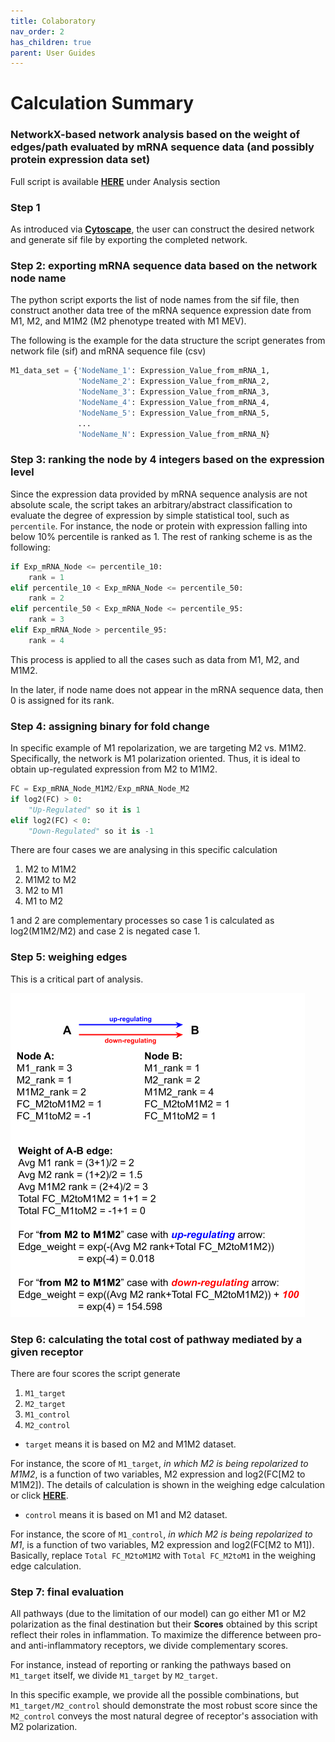 ```yaml
---
title: Colaboratory
nav_order: 2
has_children: true
parent: User Guides
---
```


# Calculation Summary
### NetworkX-based network analysis based on the weight of edges/path evaluated by mRNA sequence data (and possibly protein expression data set)
Full script is available [**HERE**](/pages/user_guides/InPython/calculation/calculation.html) under Analysis section 

### Step 1
As introduced via [**Cytoscape**](/pages/user_guides/InCytoscape/cyto.html), the user can construct the desired network and generate sif file by exporting the completed network.  

### Step 2: exporting mRNA sequence data based on the network node name 
The python script exports the list of node names from the sif file, then construct another data tree of the mRNA sequence expression date from M1, M2, and M1M2 (M2 phenotype treated with M1 MEV). 

The following is the example for the data structure the script generates from network file (sif) and mRNA sequence file (csv)
```python
M1_data_set = {'NodeName_1': Expression_Value_from_mRNA_1,
               'NodeName_2': Expression_Value_from_mRNA_2,
               'NodeName_3': Expression_Value_from_mRNA_3,
               'NodeName_4': Expression_Value_from_mRNA_4,
               'NodeName_5': Expression_Value_from_mRNA_5,
               ...
               'NodeName_N': Expression_Value_from_mRNA_N}

```

### Step 3: ranking the node by 4 integers based on the expression level
Since the expression data provided by mRNA sequence analysis are not absolute scale, the script takes an arbitrary/abstract classification to evaluate the degree of expression by simple statistical tool, such as `percentile`. 
For instance, the node or protein with expression falling into below 10% percentile is ranked as 1. 
The rest of ranking scheme is as the following: 
```python 
if Exp_mRNA_Node <= percentile_10:
    rank = 1
elif percentile_10 < Exp_mRNA_Node <= percentile_50:
    rank = 2
elif percentile_50 < Exp_mRNA_Node <= percentile_95:
    rank = 3
elif Exp_mRNA_Node > percentile_95:
    rank = 4 
```

This process is applied to all the cases such as data from M1, M2, and M1M2. 

In the later, if node name does not appear in the mRNA sequence data, then 0 is assigned for its rank. 

### Step 4: assigning binary for fold change 
In specific example of M1 repolarization, we are targeting M2 vs. M1M2. 
Specifically, the network is M1 polarization oriented. 
Thus, it is ideal to obtain up-regulated expression from M2 to M1M2.

```python
FC = Exp_mRNA_Node_M1M2/Exp_mRNA_Node_M2
if log2(FC) > 0:
    "Up-Regulated" so it is 1 
elif log2(FC) < 0:
    "Down-Regulated" so it is -1 
```

There are four cases we are analysing in this specific calculation
1. M2 to M1M2 
2. M1M2 to M2 
3. M2 to M1 
4. M1 to M2 

1 and 2 are complementary processes so case 1 is calculated as log2(M1M2/M2) and case 2 is negated case 1. 

### Step 5: weighing edges 
This is a critical part of analysis. 

![This is calculation example](Figure1.png)

### Step 6: calculating the total cost of pathway mediated by a given receptor
There are four scores the script generate 
1. `M1_target`
2. `M2_target` 
3. `M1_control`
4. `M2_control`

- `target` means it is based on M2 and M1M2 dataset.

For instance, the score of `M1_target`, *in which M2 is being repolarized to M1M2*, is a function of two variables, M2 expression and log2(FC[M2 to M1M2]). The details of calculation is shown in the weighing edge calculation or click [**HERE**](/pages/user_guides/InPython/calculation/calculation.html). 

- `control` means it is based on M1 and M2 dataset. 

For instance, the score of `M1_control`, *in which M2 is being repolarized to M1*, is a function of two variables, M2 expression and log2(FC[M2 to M1]). Basically, replace `Total FC_M2toM1M2` with `Total FC_M2toM1` in the weighing edge calculation. 

### Step 7: final evaluation 
All pathways (due to the limitation of our model) can go either M1 or M2 polarization as the final destination but their **Scores** obtained by this script reflect their roles in inflammation. 
To maximize the difference between pro- and anti-inflammatory receptors, we divide complementary scores. 

For instance, instead of reporting or ranking the pathways based on `M1_target` itself, we divide `M1_target` by `M2_target`. 

In this specific example, we provide all the possible combinations, but `M1_target/M2_control` should demonstrate the most robust score since the `M2_control` conveys the most natural degree of receptor's association with M2 polarization. 

